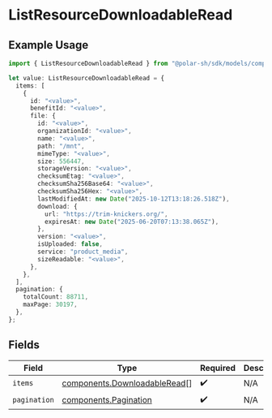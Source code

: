 # ListResourceDownloadableRead

## Example Usage

```typescript
import { ListResourceDownloadableRead } from "@polar-sh/sdk/models/components";

let value: ListResourceDownloadableRead = {
  items: [
    {
      id: "<value>",
      benefitId: "<value>",
      file: {
        id: "<value>",
        organizationId: "<value>",
        name: "<value>",
        path: "/mnt",
        mimeType: "<value>",
        size: 556447,
        storageVersion: "<value>",
        checksumEtag: "<value>",
        checksumSha256Base64: "<value>",
        checksumSha256Hex: "<value>",
        lastModifiedAt: new Date("2025-10-12T13:18:26.518Z"),
        download: {
          url: "https://trim-knickers.org/",
          expiresAt: new Date("2025-06-20T07:13:38.065Z"),
        },
        version: "<value>",
        isUploaded: false,
        service: "product_media",
        sizeReadable: "<value>",
      },
    },
  ],
  pagination: {
    totalCount: 88711,
    maxPage: 30197,
  },
};
```

## Fields

| Field                                                                        | Type                                                                         | Required                                                                     | Description                                                                  |
| ---------------------------------------------------------------------------- | ---------------------------------------------------------------------------- | ---------------------------------------------------------------------------- | ---------------------------------------------------------------------------- |
| `items`                                                                      | [components.DownloadableRead](../../models/components/downloadableread.md)[] | :heavy_check_mark:                                                           | N/A                                                                          |
| `pagination`                                                                 | [components.Pagination](../../models/components/pagination.md)               | :heavy_check_mark:                                                           | N/A                                                                          |